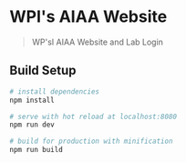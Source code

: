 # WPI's AIAA Website

> WP'sI AIAA Website and Lab Login

## Build Setup

``` bash
# install dependencies
npm install

# serve with hot reload at localhost:8080
npm run dev

# build for production with minification
npm run build
```


